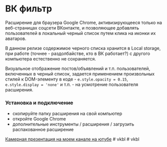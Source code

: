 # ВК фильтр

Расширение для браузера Google Chrome, активизирующееся только на веб-страницах соцсети ВКонтакте, и позволяющее добавлять пользователей в локальный черный список путем клика на иконки их аватаров.

В данном релизе содержимое черного списка хранится в Local storage, при работе (точнее - раздолбайстве, кто в ВК работает?) с другого компьютера естественно не сохраняется.

Визуальное отображение постов/объявлений и т.п. пользователей, включенных в черный список, задается применением произвольных стилей к DOM-элементу в коде - `e.style.opacity = 0.15`, `e.style.display = 'none'` и т.п. - на усмотрение пользователя расширения.

### Установка и подключение

- скопируйте папку расширения на свой компьютер
- откройте Google Chrome
- дополнительные инструменты / расширения / загрузить распакованное расширение


[Камерная презентация на моем канале на ютубе](https://www.youtube.com/watch?v=IuIwjuWNYkI)
#   v k b l  
 #   v k b l  
 